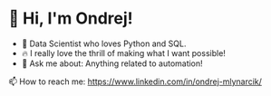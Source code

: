 # 👋 Hi, I'm Ondrej!


* 🎨 Data Scientist who loves Python and SQL.
* 🔥 I really love the thrill of making what I want possible!
* 💬 Ask me about: Anything related to automation!

📫 How to reach me: https://www.linkedin.com/in/ondrej-mlynarcik/
